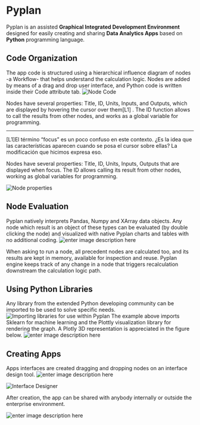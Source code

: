 # **Pyplan**
Pyplan is an assisted  **Graphical Integrated Development Environment** designed for easily creating and sharing **Data Analytics Apps** based on  **Python** programming language.

## **Code Organization**
The app code is structured using a hierarchical influence diagram of nodes -a Workflow- that helps understand the calculation logic. Nodes are added by means of a drag and drop user interface, and Python code is written inside their Code attribute tab. 
![Node Code](http://img.pyplan.org/index_node_code.png)

Nodes have several properties: Title, ID, Units, Inputs, and Outputs, which are displayed by hovering the cursor over them[L1] . The ID function allows to call the results from other nodes, and works as a global variable for programming.

----------

[L1]El término “focus” es un poco confuso en este contexto. ¿Es la idea que las características aparecen cuando se posa el cursor sobre ellas? La modificación que hicimos expresa eso.

Nodes have several properties: Title, ID, Units, Inputs, Outputs that are displayed when focus. 
The ID allows calling its result from other nodes, working as global variables for programming.

![Node properties](http://img.pyplan.org/index_node_properties1.png)


## **Node Evaluation**
Pyplan natively interprets Pandas, Numpy and XArray data objects. Any node which result is an object of these types can be evaluated (by double clicking the node) and visualized with native Pyplan charts and tables with no additional coding.
![enter image description here](http://img.pyplan.org/index_node_result1.png)

When asking to run a node, all precedent nodes are calculated too, and its results are kept in memory, available for inspection and reuse. Pyplan engine keeps track of any change in a node that triggers recalculation downstream the calculation logic path.

## **Using Python Libraries**
Any library from the extended Python developing community can be imported to be used to solve specific needs.
![Importing libraries for use within Pyplan](http://img.pyplan.org/index_import_lib.png)
The example above imports Sklearn for machine learning and the Plottly visualization library for rendering the graph. 
A Plotly 3D representation is appreciated in the figure below.
![enter image description here](http://img.pyplan.org/index_plotly_graph.png)

## **Creating Apps**
Apps interfaces are created dragging and dropping nodes on an interface design tool.
![enter image description here](http://img.pyplan.org/index_interface_design.png)

![Interface Designer](http://img.pyplan.org/index_interface_design1.png)

After creation, the app can be shared with anybody internally or outside the enterprise environment.

![enter image description here](http://img.pyplan.org/index_share_app_ext.png)





<!--stackedit_data:
eyJoaXN0b3J5IjpbMTMyNjM5ODA2LC0zNjM0NTYyMzEsNjYxOT
I5NjIwLC0xMTQyNjM2NTg3LC01MTM4MjUxMDMsLTE5OTc0MzUw
ODMsLTIwMzUzMzk5NDIsLTYwNzExMTI5NywtMTkwMzc5OTA3OS
wtMTE1MTAwNDk4MiwtMTY0NDM1NjE1NywxNzY4OTUxNDcsMTk1
NzcwMDU0NCwtNDc0NzI0MTExLDEzNzA0NzM1MTMsMjAzMjI3Nj
EwMSwxMTI0ODIzNDY2LDQxMjA4MTIyMCwtMTEzMzk5MDU3MCw2
MjgwNjIxOTldfQ==
-->